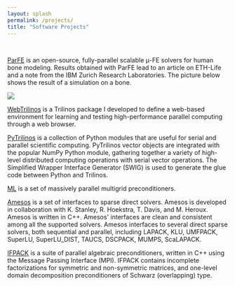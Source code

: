```yaml
---
layout: splash
permalink: /projects/
title: "Software Projects"
---
```


<br>

[ParFE](http://parfe.sourceforge.net) is an open-source, fully-parallel scalable μ-FE solvers for human bone modeling. Results obtained with ParFE lead to an article on ETH-Life and a note from the IBM Zurich Research Laboratories. The picture below shows the result of a simulation on a bone.

![](./cube-parfe.png)


[WebTrilinos](https://trilinos.github.io/web_trilinos.html) is a Trilinos package I developed to define a web-based environment for learning and testing high-performance parallel computing through a web browser.

[PyTrilinos](https://trilinos.github.io/pytrilinos.html) is a collection of Python modules that are useful for serial and parallel scientific computing. PyTrilinos vector objects are integrated with the popular NumPy Python module, gathering together a variety of high-level distributed computing operations with serial vector operations. The Simplified Wrapper Interface Generator (SWIG) is used to generate the glue code between Python and Trilinos.

[ML](https://trilinos.github.io/ml.html) is a set of massively parallel multigrid preconditioners.

[Amesos](https://trilinos.github.io/amesos.html) is a set of interfaces to sparse direct solvers. Amesos is developed in collaboration with K. Stanley, R. Hoekstra, T. Davis, and M. Heroux. Amesos is written in C++. Amesos' interfaces are clean and consistent among all the supported solvers. Amesos interfaces to several direct sparse solvers, both sequential and parallel, including LAPACK, KLU, UMFPACK, SuperLU, SuperLU_DIST, TAUCS, DSCPACK, MUMPS, ScaLAPACK.

[IFPACK](https://trilinos.github.io/ifpack.html) is a suite of parallel algebraic preconditioners, written in C++ using the Message Passing Interface (MPI). IFPACK contains incomplete factorizations for symmetric and non-symmetric matrices, and one-level domain decomposition preconditioners of Schwarz (overlapping) type.

